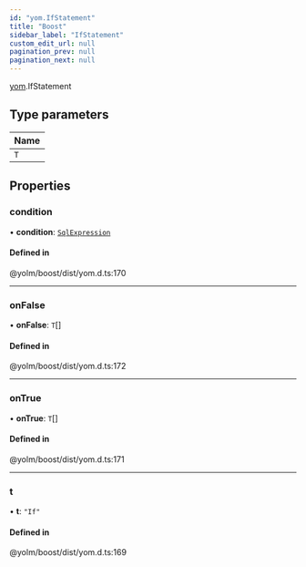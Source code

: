 ```yaml
---
id: "yom.IfStatement"
title: "Boost"
sidebar_label: "IfStatement"
custom_edit_url: null
pagination_prev: null
pagination_next: null
---
```


[yom](../namespaces/yom.md).IfStatement

## Type parameters

| Name |
| :------ |
| `T` |

## Properties

### condition

• **condition**: [`SqlExpression`](../namespaces/yom.md#sqlexpression)

#### Defined in

@yolm/boost/dist/yom.d.ts:170

___

### onFalse

• **onFalse**: `T`[]

#### Defined in

@yolm/boost/dist/yom.d.ts:172

___

### onTrue

• **onTrue**: `T`[]

#### Defined in

@yolm/boost/dist/yom.d.ts:171

___

### t

• **t**: ``"If"``

#### Defined in

@yolm/boost/dist/yom.d.ts:169
